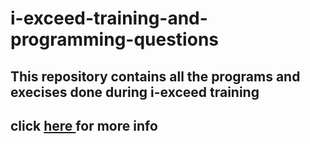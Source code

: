 # i-exceed-training-and-programming-questions

## This repository contains all the programs and execises done during i-exceed training 

## click [here ](https://github.com/itsmrajesh/i-exceed-training/tree/master/src/com/training) for more info
